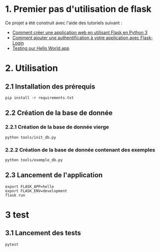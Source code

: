 # 1. Premier pas d'utilisation de flask

Ce projet a été construit avec l'aide des tutoriels suivant : 
- [Comment créer une application web en utilisant Flask en Python 3](https://www.digitalocean.com/community/tutorials/how-to-make-a-web-application-using-flask-in-python-3-fr)
- [Comment ajouter une authentification à votre application avec Flask-Login](https://www.digitalocean.com/community/tutorials/how-to-add-authentication-to-your-app-with-flask-login-fr)
- [Testing our Hello World app](https://riptutorial.com/flask/example/4122/testing-our-hello-world-app)

# 2. Utilisation

## 2.1 Installation des prérequis
    pip install -r requirements.txt

## 2.2 Création de la base de donnée

### 2.2.1 Création de la base de donnée vierge

    python tools/init_db.py

### 2.2.2 Création de la base de donnée contenant des exemples

    python tools/exemple_db.py

## 2.3 Lancement de l'application

    export FLASK_APP=hello
    export FLASK_ENV=development
    flask run

# 3 test
## 3.1 Lancement des tests
    pytest
